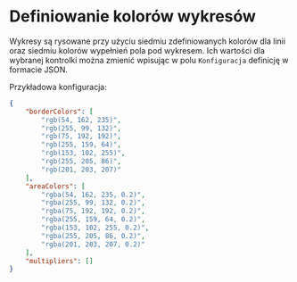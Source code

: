 # Definiowanie kolorów wykresów

Wykresy są rysowane przy użyciu siedmiu zdefiniowanych kolorów dla linii oraz siedmiu kolorów wypełnień pola pod wykresem. Ich wartości dla wybranej kontrolki można zmienić wpisując w polu `Konfiguracja` definicję w formacie JSON.

Przykładowa konfiguracja:

```json
{
    "borderColors": [
		"rgb(54, 162, 235)",
		"rgb(255, 99, 132)",
		"rgb(75, 192, 192)",
		"rgb(255, 159, 64)",
		"rgb(153, 102, 255)",
		"rgb(255, 205, 86)",
		"rgb(201, 203, 207)"
	],
	"areaColors": [
		"rgba(54, 162, 235, 0.2)",
		"rgba(255, 99, 132, 0.2)",
		"rgba(75, 192, 192, 0.2)",
		"rgba(255, 159, 64, 0.2)",
		"rgba(153, 102, 255, 0.2)",
		"rgba(255, 205, 86, 0.2)",
		"rgba(201, 203, 207, 0.2)"
	],
	"multipliers": []
}
```
